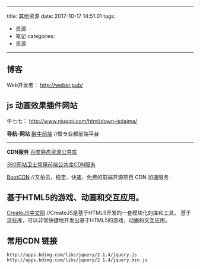 
---
title: 其他资源 
date: 2017-10-17 14:51:01
tags:
- 资源  
- 笔记
categories: 
- 资源  
---


## 博客
Web开发者： http://weber.pub/

## js 动画效果插件网站
牛七七： http://www.niuqiqi.com/html/down-jsdaima/

**导航-网站**
[醉牛前端](http://f2er.club/)   //做专业都前端平台

----------
**CDN服务**
[百度静态资源公共库](http://cdn.code.baidu.com/)

[360网站卫士常用前端公共库CDN服务](http://libs.useso.com/)

[BootCDN](http://www.bootcdn.cn/)  //又拍云，稳定、快速、免费的前端开源项目 CDN 加速服务

## 基于HTML5的游戏、动画和交互应用。
[CreateJS中文网](http://www.createjs.cc)  //CreateJS是基于HTML5开发的一套模块化的库和工具。
基于这些库，可以非常快捷地开发出基于HTML5的游戏、动画和交互应用。

## 常用CDN 链接
```
http://apps.bdimg.com/libs/jquery/2.1.4/jquery.js
http://apps.bdimg.com/libs/jquery/2.1.4/jquery.min.js
```